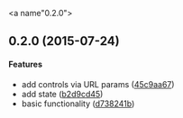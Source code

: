<a name"0.2.0"></a>
## 0.2.0 (2015-07-24)


#### Features

* add controls via URL params ([45c9aa67](https://github.com/fczbkk/boogie/commit/45c9aa67))
* add state ([b2d9cd45](https://github.com/fczbkk/boogie/commit/b2d9cd45))
* basic functionality ([d738241b](https://github.com/fczbkk/boogie/commit/d738241b))


